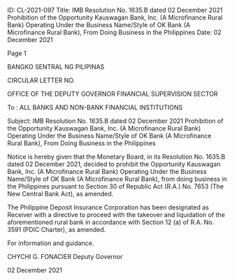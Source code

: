 ID: CL-2021-097
Title: IMB Resolution No. 1635.B dated 02 December 2021 Prohibition of the Opportunity Kauswagan Bank, Inc. (A Microfinance Rural Bank) Operating Under the Business Name/Style of OK Bank (A Microfinance Rural Bank), From Doing Business in the Philippines
Date: 02 December 2021

Page 1

BANGKO SENTRAL NG PILIPINAS

CIRCULAR LETTER NO.

OFFICE OF THE DEPUTY GOVERNOR FINANCIAL SUPERVISION SECTOR

To : ALL BANKS AND NON-BANK FINANCIAL INSTITUTIONS

Subject: IMB Resolution No. 1635.B dated 02 December 2021 Prohibition of the Opportunity Kauswagan Bank, Inc. (A Microfinance Rural Bank) Operating Under the Business Name/Style of OK Bank (A Microfinance Rural Bank), From Doing Business in the Philippines

Notice is hereby given that the Monetary Board, in its Resolution No. 1635.B dated 02 December 2021, decided to prohibit the Opportunity Kauswagan Bank, Inc. (A Microfinance Rural Bank) Operating Under the Business Name/Style of OK Bank (A Microfinance Rural Bank), from doing business in the Philippines pursuant to Section 30 of Republic Act (R.A.) No. 7653 (The New Central Bank Act), as amended.

The Philippine Deposit Insurance Corporation has been designated as Receiver with a directive to proceed with the takeover and liquidation of the aforementioned rural bank in accordance with Section 12 (a) of R.A. No. 3591 (PDIC Charter), as amended.

For information and guidance.

CHYCHI G. FONACIER Deputy Governor

02 December 2021
